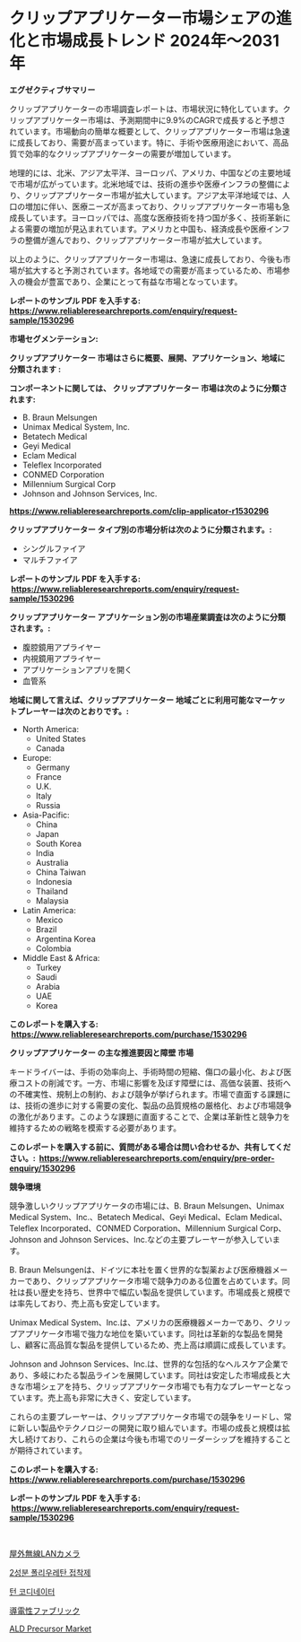 <p><h1>クリップアプリケーター市場シェアの進化と市場成長トレンド 2024年〜2031年</h1></p><p><strong>エグゼクティブサマリー</strong></p>
<p><p>クリップアプリケーターの市場調査レポートは、市場状況に特化しています。クリップアプリケーター市場は、予測期間中に9.9%のCAGRで成長すると予想されています。市場動向の簡単な概要として、クリップアプリケーター市場は急速に成長しており、需要が高まっています。特に、手術や医療用途において、高品質で効率的なクリップアプリケーターの需要が増加しています。</p><p>地理的には、北米、アジア太平洋、ヨーロッパ、アメリカ、中国などの主要地域で市場が広がっています。北米地域では、技術の進歩や医療インフラの整備により、クリップアプリケーター市場が拡大しています。アジア太平洋地域では、人口の増加に伴い、医療ニーズが高まっており、クリップアプリケーター市場も急成長しています。ヨーロッパでは、高度な医療技術を持つ国が多く、技術革新による需要の増加が見込まれています。アメリカと中国も、経済成長や医療インフラの整備が進んでおり、クリップアプリケーター市場が拡大しています。</p><p>以上のように、クリップアプリケーター市場は、急速に成長しており、今後も市場が拡大すると予測されています。各地域での需要が高まっているため、市場参入の機会が豊富であり、企業にとって有益な市場となっています。</p></p>
<p><strong>レポートのサンプル PDF を入手する: <a href="https://www.reliableresearchreports.com/enquiry/request-sample/1530296">https://www.reliableresearchreports.com/enquiry/request-sample/1530296</a></strong></p>
<p><strong>市場セグメンテーション:</strong></p>
<p><strong> クリップアプリケーター 市場はさらに概要、展開、アプリケーション、地域に分類されます :</strong></p>
<p><strong>コンポーネントに関しては、 クリップアプリケーター 市場は次のように分類されます: &nbsp;</strong></p>
<p><ul><li>B. Braun Melsungen</li><li>Unimax Medical System, Inc.</li><li>Betatech Medical</li><li>Geyi Medical</li><li>Eclam Medical</li><li>Teleflex Incorporated</li><li>CONMED Corporation</li><li>Millennium Surgical Corp</li><li>Johnson and Johnson Services, Inc.</li></ul></p>
<p><strong><a href="https://www.reliableresearchreports.com/clip-applicator-r1530296">https://www.reliableresearchreports.com/clip-applicator-r1530296</a></strong></p>
<p><strong> クリップアプリケーター タイプ別の市場分析は次のように分類されます。:</strong></p>
<p><ul><li>シングルファイア</li><li>マルチファイア</li></ul></p>
<p><strong>レポートのサンプル PDF を入手する: &nbsp;<a href="https://www.reliableresearchreports.com/enquiry/request-sample/1530296">https://www.reliableresearchreports.com/enquiry/request-sample/1530296</a></strong></p>
<p><strong> クリップアプリケーター アプリケーション別の市場産業調査は次のように分類されます。:</strong></p>
<p><ul><li>腹腔鏡用アプライヤー</li><li>内視鏡用アプライヤー</li><li>アプリケーションアプリを開く</li><li>血管系</li></ul></p>
<p><strong>地域に関して言えば、クリップアプリケーター 地域ごとに利用可能なマーケットプレーヤーは次のとおりです。:</strong></p>
<p><ul>
    <li>
        North America:
        <ul>
            <li>United States</li>
            <li>Canada</li>
        </ul>
    </li>
    <li>
        Europe:
        <ul>
            <li>Germany</li>
            <li>France</li>
            <li>U.K.</li>
            <li>Italy</li>
            <li>Russia</li>
        </ul>
    </li>
    <li>
        Asia-Pacific:
        <ul>
            <li>China</li>
            <li>Japan</li>
            <li>South Korea</li>
            <li>India</li>
            <li>Australia</li>
            <li>China Taiwan</li>
            <li>Indonesia</li>
            <li>Thailand</li>
            <li>Malaysia</li>
        </ul>
    </li>
    <li>
        Latin America:
        <ul>
            <li>Mexico</li>
            <li>Brazil</li>
            <li>Argentina Korea</li>
            <li>Colombia</li>
        </ul>
    </li>
    <li>
        Middle East & Africa:
        <ul>
            <li>Turkey</li>
            <li>Saudi</li>
            <li>Arabia</li>
            <li>UAE</li>
            <li>Korea</li>
        </ul>
    </li>
    </ul></p>
<p><strong>このレポートを購入する: &nbsp;<a href="https://www.reliableresearchreports.com/purchase/1530296">https://www.reliableresearchreports.com/purchase/1530296</a></strong></p>
<p><strong>クリップアプリケーター の主な推進要因と障壁 市場</strong></p>
<p><p>キードライバーは、手術の効率向上、手術時間の短縮、傷口の最小化、および医療コストの削減です。一方、市場に影響を及ぼす障壁には、高価な装置、技術への不確実性、規制上の制約、および競争が挙げられます。市場で直面する課題には、技術の進歩に対する需要の変化、製品の品質規格の厳格化、および市場競争の激化があります。このような課題に直面することで、企業は革新性と競争力を維持するための戦略を模索する必要があります。</p></p>
<p><strong>このレポートを購入する前に、質問がある場合は問い合わせるか、共有してください。:&nbsp; <a href="https://www.reliableresearchreports.com/enquiry/pre-order-enquiry/1530296">https://www.reliableresearchreports.com/enquiry/pre-order-enquiry/1530296</a></strong></p>
<p><strong>競争環境</strong></p>
<p><p>競争激しいクリップアプリケータの市場には、B. Braun Melsungen、Unimax Medical System、Inc.、Betatech Medical、Geyi Medical、Eclam Medical、Teleflex Incorporated、CONMED Corporation、Millennium Surgical Corp、Johnson and Johnson Services、Inc.などの主要プレーヤーが参入しています。</p><p>B. Braun Melsungenは、ドイツに本社を置く世界的な製薬および医療機器メーカーであり、クリップアプリケータ市場で競争力のある位置を占めています。同社は長い歴史を持ち、世界中で幅広い製品を提供しています。市場成長と規模では率先しており、売上高も安定しています。</p><p>Unimax Medical System、Inc.は、アメリカの医療機器メーカーであり、クリップアプリケータ市場で強力な地位を築いています。同社は革新的な製品を開発し、顧客に高品質な製品を提供しているため、売上高は順調に成長しています。</p><p>Johnson and Johnson Services、Inc.は、世界的な包括的なヘルスケア企業であり、多岐にわたる製品ラインを展開しています。同社は安定した市場成長と大きな市場シェアを持ち、クリップアプリケータ市場でも有力なプレーヤーとなっています。売上高も非常に大きく、安定しています。</p><p>これらの主要プレーヤーは、クリップアプリケータ市場での競争をリードし、常に新しい製品やテクノロジーの開発に取り組んでいます。市場の成長と規模は拡大し続けており、これらの企業は今後も市場でのリーダーシップを維持することが期待されています。</p></p>
<p><strong>このレポートを購入する: &nbsp; <a href="https://www.reliableresearchreports.com/purchase/1530296">https://www.reliableresearchreports.com/purchase/1530296</a></strong></p>
<p><strong>レポートのサンプル PDF を入手する: &nbsp;<a href="https://www.reliableresearchreports.com/enquiry/request-sample/1530296">https://www.reliableresearchreports.com/enquiry/request-sample/1530296</a></strong><strong></strong></p>
<p>&nbsp;</p>
<p><p><a href="https://github.com/vhemk0794148/Market-Research-Report-List-1/blob/main/711095925863.md">屋外無線LANカメラ</a></p><p><a href="https://medium.com/@conormarvin1936/%EB%B3%B5%EC%A0%9C-%EB%91%90-%EC%84%B1%EB%B6%84-%ED%8F%B4%EB%A6%AC%EC%9A%B0%EB%A0%88%ED%83%84-%EC%A0%91%EC%B0%A9%EC%A0%9C-%EC%8B%9C%EC%9E%A5-%EC%A7%80%ED%91%9C-%EC%8B%9C%EC%9E%A5-%EC%A0%90%EC%9C%A0%EC%9C%A8-%ED%8A%B8%EB%A0%8C%EB%93%9C-%EB%B0%8F-%EC%84%B1%EC%9E%A5-%ED%8C%A8%ED%84%B4-f9755a1fe870">2성분 폴리우레탄 접착제</a></p><p><a href="https://github.com/Penelolack456456/Market-Research-Report-List-1/blob/main/998633524139.md">턴 코디네이터</a></p><p><a href="https://medium.com/@lorrainethompson10/%E9%9B%BB%E6%B0%97%E4%BC%9D%E5%B0%8E%E6%80%A7%E5%B8%83%E5%B8%82%E5%A0%B4%E8%A6%8F%E6%A8%A1-cagr-%E3%83%88%E3%83%AC%E3%83%B3%E3%83%89-2024-2030-34167a0df386">導電性ファブリック</a></p><p><a href="https://www.linkedin.com/pulse/ald-precursor-market-trends-analysis-forecasted-period-2024-2031-i7xce?trackingId=O9czfKNaxmsoaDcBCqh%2Bcw%3D%3D">ALD Precursor Market</a></p></p>
